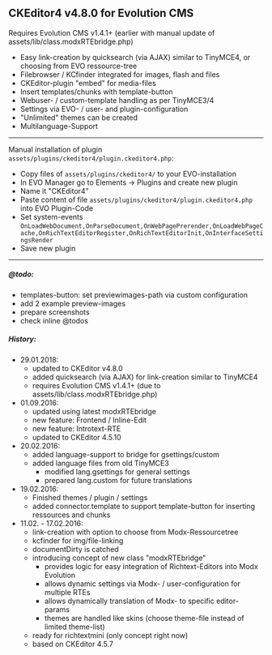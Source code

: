 ## CKEditor4 v4.8.0 for Evolution CMS

Requires Evolution CMS v1.4.1+ (earlier with manual update of assets/lib/class.modxRTEbridge.php)

  - Easy link-creation by quicksearch (via AJAX) similar to TinyMCE4, or choosing from EVO ressource-tree
  - Filebrowser / KCfinder integrated for images, flash and files
  - CKEditor-plugin "embed" for media-files
  - Insert templates/chunks with template-button
  - Webuser- / custom-template handling as per TinyMCE3/4
  - Settings via EVO- / user- and plugin-configuration
  - "Unlimited" themes can be created
  - Multilanguage-Support

------------------------------------------------------------------------------

Manual installation of plugin `assets/plugins/ckeditor4/plugin.ckeditor4.php`:

  - Copy files of `assets/plugins/ckeditor4/` to your EVO-installation 
  - In EVO Manager go to Elements -> Plugins and create new plugin
  - Name it "CKEditor4"
  - Paste content of file `assets/plugins/ckeditor4/plugin.ckeditor4.php` into EVO Plugin-Code
  - Set system-events `OnLoadWebDocument,OnParseDocument,OnWebPagePrerender,OnLoadWebPageCache,OnRichTextEditorRegister,OnRichTextEditorInit,OnInterfaceSettingsRender`
  - Save new plugin
  
------------------------------------------------------------------------------
    
##### @todo:
  - templates-button: set previewimages-path via custom configuration 
  - add 2 example preview-images
  - prepare screenshots
  - check inline @todos

##### History:
  - 29.01.2018:
    - updated to CKEditor v4.8.0
    - added quicksearch (via AJAX) for link-creation similar to TinyMCE4
    - requires Evolution CMS v1.4.1+ (due to assets/lib/class.modxRTEbridge.php)
  - 01.09.2016:
    - updated using latest modxRTEbridge
    - new feature: Frontend / Inline-Edit
    - new feature: Introtext-RTE
    - updated to CKEditor 4.5.10
  - 20.02.2016:
    - added language-support to bridge for gsettings/custom
    - added language files from old TinyMCE3
      - modified lang.gsettings for general settings
      - prepared lang.custom for future translations
  - 19.02.2016: 
    - Finished themes / plugin / settings
    - added connector.template to support template-button for inserting ressources and chunks
  - 11.02. - 17.02.2016:
    - link-creation with option to choose from Modx-Ressourcetree
    - kcfinder for img/file-linking
    - documentDirty is catched
    - introducing concept of new class "modxRTEbridge"
        - provides logic for easy integration of Richtext-Editors into Modx Evolution
        - allows dynamic settings via Modx- / user-configuration for multiple RTEs
        - allows dynamically translation of Modx- to specific editor-params
        - themes are handled like skins (choose theme-file instead of limited theme-list) 
    - ready for richtextmini (only concept right now)
    - based on CKEditor 4.5.7